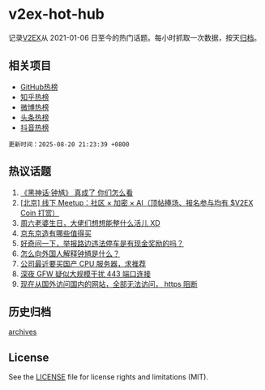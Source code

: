 # v2ex-hot-hub

 记录[V2EX](https://www.v2ex.com/)从 2021-01-06 日至今的热门话题。每小时抓取一次数据，按天[归档](archives)。
 
 ## 相关项目

- [GitHub热榜](https://github.com/snaildev/github-hot-hub)
- [知乎热榜](https://github.com/snaildev/zhihu-hot-hub)
- [微博热榜](https://github.com/snaildev/weibo-hot-hub)
- [头条热榜](https://github.com/snaildev/toutiao-hot-hub)
- [抖音热榜](https://github.com/snaildev/douyin-hot-hub)


 `更新时间：2025-08-20 21:23:39 +0800`

## 热议话题

1. [《黑神话·钟馗》 真成了 你们怎么看](https://www.v2ex.com/t/1153588)
1. [[北京] 线下 Meetup：社区 × 加密 × AI（顶帖捧场、报名参与均有 $V2EX Coin 打赏）](https://www.v2ex.com/t/1153737)
1. [周六老婆生日，大佬们想想能整什么活儿 XD](https://www.v2ex.com/t/1153582)
1. [京东京造有哪些值得买](https://www.v2ex.com/t/1153677)
1. [好奇问一下，举报路边违法停车是有现金奖励的吗？](https://www.v2ex.com/t/1153638)
1. [怎么向外国人解释钟馗是什么？](https://www.v2ex.com/t/1153596)
1. [公司最近要买国产 CPU 服务器，求推荐](https://www.v2ex.com/t/1153597)
1. [深夜 GFW 疑似大规模干扰 443 端口连接](https://www.v2ex.com/t/1153568)
1. [现在从国外访问国内的网站，全部无法访问， https 阻断](https://www.v2ex.com/t/1153562)

## 历史归档

[archives](archives)

## License

See the [LICENSE](LICENSE) file for license rights and limitations (MIT).
